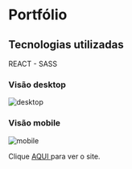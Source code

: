 # Portfólio

## Tecnologias utilizadas

REACT - SASS

### Visão desktop

<img src='https://i.ibb.co/fSppxT8/desk.png' alt='desktop'>

### Visão mobile

<img src='https://i.ibb.co/ygT2L10/mob.png' alt='mobile'>

Clique <a href=''>AQUI </a> para ver o site.
